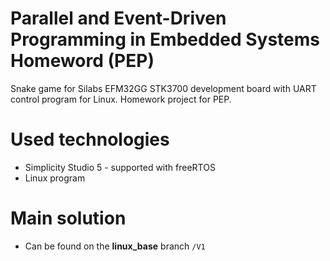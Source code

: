 # Parallel and Event-Driven Programming in Embedded Systems Homeword (PEP)
Snake game for Silabs EFM32GG STK3700 development board with UART control program for Linux. Homework project for PEP.
# Used technologies
- Simplicity Studio 5 - supported with freeRTOS
- Linux program
# Main solution
- Can be found on the <strong>linux_base</strong> branch ```/V1``` 
